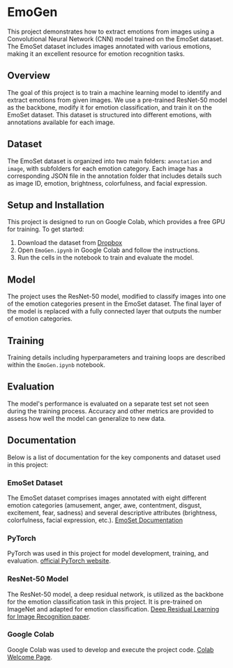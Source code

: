 # EmoGen

This project demonstrates how to extract emotions from images using a Convolutional Neural Network (CNN) model trained on the EmoSet dataset. The EmoSet dataset includes images annotated with various emotions, making it an excellent resource for emotion recognition tasks.

## Overview

The goal of this project is to train a machine learning model to identify and extract emotions from given images. We use a pre-trained ResNet-50 model as the backbone, modify it for emotion classification, and train it on the EmoSet dataset. This dataset is structured into different emotions, with annotations available for each image.

## Dataset

The EmoSet dataset is organized into two main folders: `annotation` and `image`, with subfolders for each emotion category. Each image has a corresponding JSON file in the annotation folder that includes details such as image ID, emotion, brightness, colorfulness, and facial expression.

## Setup and Installation

This project is designed to run on Google Colab, which provides a free GPU for training. To get started:

1. Download the dataset from [Dropbox](https://www.dropbox.com/scl/fi/myue506itjfc06m7svdw6/EmoSet-118K.zip?dl=1&rlkey=7f3oyjkr6zyndf0gau7t140rv) 
2. Open `EmoGen.ipynb` in Google Colab and follow the instructions.
3. Run the cells in the notebook to train and evaluate the model.

## Model

The project uses the ResNet-50 model, modified to classify images into one of the emotion categories present in the EmoSet dataset. The final layer of the model is replaced with a fully connected layer that outputs the number of emotion categories.

## Training

Training details including hyperparameters and training loops are described within the `EmoGen.ipynb` notebook.

## Evaluation

The model's performance is evaluated on a separate test set not seen during the training process. Accuracy and other metrics are provided to assess how well the model can generalize to new data.

## Documentation

Below is a list of documentation for the key components and dataset used in this project:

### EmoSet Dataset

The EmoSet dataset comprises images annotated with eight different emotion categories (amusement, anger, awe, contentment, disgust, excitement, fear, sadness) and several descriptive attributes (brightness, colorfulness, facial expression, etc.).
[EmoSet Documentation](https://vcc.tech/EmoSet)

### PyTorch

PyTorch was used in this project for model development, training, and evaluation.
[official PyTorch website](https://pytorch.org/docs/).

### ResNet-50 Model

The ResNet-50 model, a deep residual network, is utilized as the backbone for the emotion classification task in this project. It is pre-trained on ImageNet and adapted for emotion classification.
[Deep Residual Learning for Image Recognition paper](https://arxiv.org/abs/1512.03385).

### Google Colab

Google Colab was used to develop and execute the project code.
[Colab Welcome Page](https://colab.research.google.com/notebooks/welcome.ipynb).
